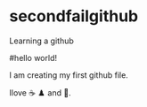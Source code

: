 # secondfailgithub
Learning a github


#hello world!

I am creating my first github file.

Ilove ☕  ♟️ and 💃.
